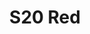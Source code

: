 ---
title: S20 Red
permalink: "/teams/red-3"
teamslug: red-3
members:
- Adam Strasberg (Captain)
- Brian Hotchkiss (QB)
- Kerberos Berenike
- Braden Boyd
- Jenna Eagleson
- Alex Harvey
- Gabriel Hernandez
- Justin Knowles
- Joe Lee
- Jared McKinney
- Jeremy Steslicki
- Stacey Tiamfook
- Scott Williams
teamid: 7105
name: S20 Red
division: ''
---